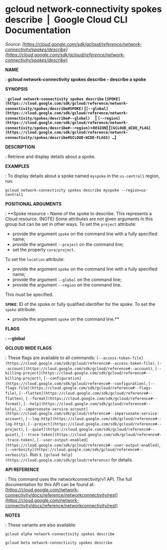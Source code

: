 # gcloud network-connectivity spokes describe  |  Google Cloud CLI Documentation

*Source: [https://cloud.google.com/sdk/gcloud/reference/network-connectivity/spokes/describe](https://cloud.google.com/sdk/gcloud/reference/network-connectivity/spokes/describe)*

**NAME**

: **gcloud network-connectivity spokes describe - describe a spoke**

**SYNOPSIS**

: **`gcloud network-connectivity spokes describe` `[SPOKE](https://cloud.google.com/sdk/gcloud/reference/network-connectivity/spokes/describe#SPOKE)` [`[--global](https://cloud.google.com/sdk/gcloud/reference/network-connectivity/spokes/describe#--global)`     | `[--region](https://cloud.google.com/sdk/gcloud/reference/network-connectivity/spokes/describe#--region)`=`REGION`] [`[GCLOUD_WIDE_FLAG](https://cloud.google.com/sdk/gcloud/reference/network-connectivity/spokes/describe#GCLOUD-WIDE-FLAGS) …`]**

**DESCRIPTION**

: Retrieve and display details about a spoke.

**EXAMPLES**

: To display details about a spoke named
``myspoke`` in the
``us-central1`` region, run:

```
gcloud network-connectivity spokes describe myspoke --region=us-central1
```

**POSITIONAL ARGUMENTS**

: **Spoke resource - Name of the spoke to describe. This represents a Cloud
resource. (NOTE) Some attributes are not given arguments in this group but can
be set in other ways.
To set the `project` attribute:

- provide the argument `spoke` on the command line with a fully
specified name;
- provide the argument `--project` on the command line;
- set the property `core/project`.

To set the `location` attribute:

- provide the argument `spoke` on the command line with a fully
specified name;
- provide the argument `--global` on the command line;
- provide the argument `--region` on the command line.

This must be specified.

**`SPOKE`**:
ID of the spoke or fully qualified identifier for the spoke.
To set the `spoke` attribute:

- provide the argument `spoke` on the command line.**

**FLAGS**

: **--global**

**GCLOUD WIDE FLAGS**

: These flags are available to all commands: `[--access-token-file](https://cloud.google.com/sdk/gcloud/reference#--access-token-file)`,
`[--account](https://cloud.google.com/sdk/gcloud/reference#--account)`, `[--billing-project](https://cloud.google.com/sdk/gcloud/reference#--billing-project)`,
`[--configuration](https://cloud.google.com/sdk/gcloud/reference#--configuration)`,
`[--flags-file](https://cloud.google.com/sdk/gcloud/reference#--flags-file)`,
`[--flatten](https://cloud.google.com/sdk/gcloud/reference#--flatten)`, `[--format](https://cloud.google.com/sdk/gcloud/reference#--format)`, `[--help](https://cloud.google.com/sdk/gcloud/reference#--help)`, `[--impersonate-service-account](https://cloud.google.com/sdk/gcloud/reference#--impersonate-service-account)`,
`[--log-http](https://cloud.google.com/sdk/gcloud/reference#--log-http)`,
`[--project](https://cloud.google.com/sdk/gcloud/reference#--project)`, `[--quiet](https://cloud.google.com/sdk/gcloud/reference#--quiet)`, `[--trace-token](https://cloud.google.com/sdk/gcloud/reference#--trace-token)`, `[--user-output-enabled](https://cloud.google.com/sdk/gcloud/reference#--user-output-enabled)`,
`[--verbosity](https://cloud.google.com/sdk/gcloud/reference#--verbosity)`.
Run `$ [gcloud help](https://cloud.google.com/sdk/gcloud/reference)` for details.

**API REFERENCE**

: This command uses the networkconnectivity/v1 API. The full documentation for
this API can be found at: [https://cloud.google.com/network-connectivity/docs/reference/networkconnectivity/rest](https://cloud.google.com/network-connectivity/docs/reference/networkconnectivity/rest)

**NOTES**

: These variants are also available:

```
gcloud alpha network-connectivity spokes describe
```

```
gcloud beta network-connectivity spokes describe
```